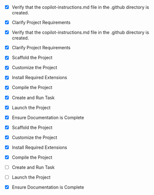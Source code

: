<!-- Página web estática para Podas Macho - Empresa de jardinería -->

- [x] Verify that the copilot-instructions.md file in the .github directory is created.

- [x] Clarify Project Requirements
<!-- Página web estática para Podas Macho - Empresa de jardinería -->

- [x] Verify that the copilot-instructions.md file in the .github directory is created.

- [x] Clarify Project Requirements
<!-- Página web estática para empresa de jardinería con HTML, CSS, JavaScript y botón de WhatsApp -->

- [x] Scaffold the Project
<!-- Estructura creada: index.html, css/styles.css, js/script.js -->

- [x] Customize the Project
<!-- Contenido desarrollado para Podas Macho con servicios, contacto y diseño responsive -->

- [x] Install Required Extensions
<!-- No se requieren extensiones especiales para HTML/CSS/JS -->

- [x] Compile the Project
<!-- Archivos estáticos no requieren compilación -->

- [x] Create and Run Task
<!-- Crear tarea para servir la página web localmente -->

- [x] Launch the Project
<!-- Lanzar servidor local para preview -->

- [x] Ensure Documentation is Complete
<!-- README.md creado con instrucciones completas -->

- [x] Scaffold the Project
<!-- Estructura creada: index.html, css/styles.css, js/script.js -->

- [x] Customize the Project
<!-- Contenido desarrollado para Podas Macho con servicios, contacto y diseño responsive -->

- [x] Install Required Extensions
<!-- No se requieren extensiones especiales para HTML/CSS/JS -->

- [x] Compile the Project
<!-- Archivos estáticos no requieren compilación -->

- [ ] Create and Run Task
<!-- Crear tarea para servir la página web localmente -->

- [ ] Launch the Project
<!-- Lanzar servidor local para preview -->

- [x] Ensure Documentation is Complete
<!-- README.md creado con instrucciones completas -->
